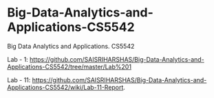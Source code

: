 # Big-Data-Analytics-and-Applications-CS5542
Big Data Analytics and Applications. CS5542

Lab - 1: https://github.com/SAISRIHARSHAS/Big-Data-Analytics-and-Applications-CS5542/tree/master/Lab%201

Lab - 11: https://github.com/SAISRIHARSHAS/Big-Data-Analytics-and-Applications-CS5542/wiki/Lab-11-Report.
